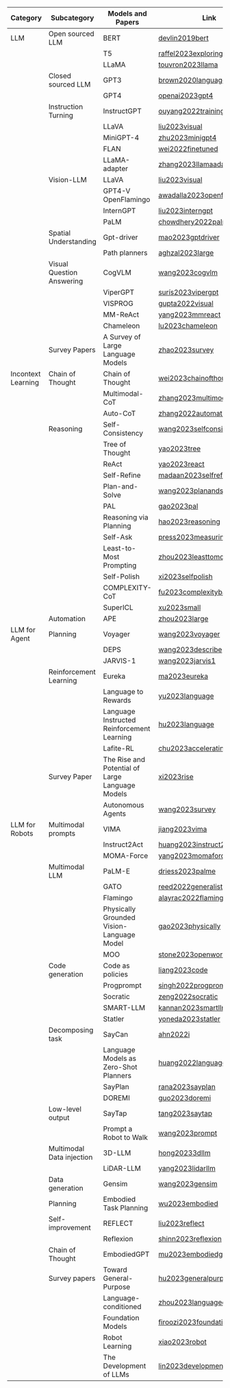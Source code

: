 

| Category            | Subcategory                   | Models and Papers                                                  | Link                                                      |
|----------------------|-------------------------------|--------------------------------------------------------------------|-----------------------------------------------------------|
|  LLM               | Open sourced LLM             | BERT                                                               | [devlin2019bert](https://arxiv.org/abs/1810.04805)        |
|                      |                               | T5                                                                 | [raffel2023exploring](https://arxiv.org/abs/1910.10683)   |
|                      |                               | LLaMA                                                              | [touvron2023llama](https://arxiv.org/abs/2302.13971)      |
|                      |   Closed sourced LLM          | GPT3                                                               | [brown2020language](https://arxiv.org/abs/2005.14165)     |
|                      |                               | GPT4                                                               | [openai2023gpt4](https://arxiv.org/abs/2303.08774)        |
|                      | Instruction Turning            | InstructGPT                                                        | [ouyang2022training](https://arxiv.org/abs/2203.02155)   |
|                      |                               | LLaVA                                                              | [liu2023visual](https://arxiv.org/abs/2304.08485)         |
|                      |                               | MiniGPT-4                                                          | [zhu2023minigpt4](https://arxiv.org/abs/2304.10592)       |
|                      |                               | FLAN                                                               | [wei2022finetuned](https://arxiv.org/abs/2109.01652)      |
|                      |                               | LLaMA-adapter                                                      | [zhang2023llamaadapter](https://arxiv.org/abs/2303.16199) |
|                      | Vision-LLM                    | LLaVA                                                              | [liu2023visual](https://arxiv.org/abs/2304.08485)         |
|                      |                               | GPT4-V OpenFlamingo                                                | [awadalla2023openflamingo](https://arxiv.org/abs/2308.01390)|
|                      |                               | InternGPT                                                          | [liu2023interngpt](https://arxiv.org/abs/2305.05662)      |
|                      |                               | PaLM                                                               | [chowdhery2022palm](https://arxiv.org/abs/2204.02311)     |
|                      | Spatial Understanding         | Gpt-driver                                                         | [mao2023gptdriver](https://arxiv.org/abs/2310.01415)      |
|                      |                               | Path planners                                                      | [aghzal2023large](https://arxiv.org/abs/2310.03249)       |
|                      | Visual Question Answering     | CogVLM                                                             | [wang2023cogvlm](https://arxiv.org/abs/2311.03079)        |
|                      |                               | ViperGPT                                                           | [surís2023vipergpt](https://arxiv.org/abs/2303.08128)     |
|                      |                               | VISPROG                                                            | [gupta2022visual](https://arxiv.org/abs/2211.11559)       |
|                      |                               | MM-ReAct                                                           | [yang2023mmreact](https://arxiv.org/abs/2303.11381)       |
|                      |                               | Chameleon                                                          | [lu2023chameleon](https://arxiv.org/abs/2304.09842)       |
|                      | Survey Papers                 | A Survey of Large Language Models                                  | [zhao2023survey](https://arxiv.org/abs/2303.18223)        |
| Incontext Learning   | Chain of Thought              | Chain of Thought                                                   | [wei2023chainofthought](https://arxiv.org/abs/2201.11903) |
|                      |                               | Multimodal-CoT                                                     | [zhang2023multimodal](https://arxiv.org/abs/2302.00923)   |
|                      |                               | Auto-CoT                                                           | [zhang2022automatic](https://arxiv.org/abs/2210.03493)    |
|                      | Reasoning                     | Self-Consistency                                                   | [wang2023selfconsistency](https://arxiv.org/abs/2203.11171)|
|                      |                               | Tree of Thought                                                    | [yao2023tree](https://arxiv.org/abs/2305.10601)           |
|                      |                               | ReAct                                                              | [yao2023react](https://arxiv.org/abs/2303.11366)          |
|                      |                               | Self-Refine                                                        | [madaan2023selfrefine](https://arxiv.org/abs/2303.17651)  |
|                      |                               | Plan-and-Solve                                                     | [wang2023planandsolve](https://arxiv.org/abs/2305.04091)  |
|                      |                               | PAL                                                                | [gao2023pal](https://arxiv.org/abs/2211.10435)            |
|                      |                               | Reasoning via Planning                                             | [hao2023reasoning](https://arxiv.org/abs/2305.14992)      |
|                      |                               | Self-Ask                                                           | [press2023measuring](https://arxiv.org/abs/2210.03350)    |
|                      |                               | Least-to-Most Prompting                                            | [zhou2023leasttomost](https://arxiv.org/abs/2205.10625)   |
|                      |                               | Self-Polish                                                        | [xi2023selfpolish](https://arxiv.org/abs/2305.14497)      |
|                      |                               | COMPLEXITY-CoT                                                     | [fu2023complexitybased](https://arxiv.org/abs/2210.00720) |
|                      |                               | SuperICL                                                           | [xu2023small](https://arxiv.org/abs/2305.08848)           |
|                      | Automation                    | APE                                                                | [zhou2023large](https://arxiv.org/abs/2211.01910)         |
| LLM for Agent        | Planning                      | Voyager                                                            | [wang2023voyager](https://arxiv.org/abs/2305.16291)       |
|                      |                               | DEPS                                                               | [wang2023describe](https://arxiv.org/abs/2302.01560)      |
|                      |                               | JARVIS-1                                                           | [wang2023jarvis1](https://arxiv.org/abs/2311.05997)       |
|                      | Reinforcement Learning        | Eureka                                                             | [ma2023eureka](https://arxiv.org/abs/2310.12931)          |
|                      |                               | Language to Rewards                                                | [yu2023language](https://arxiv.org/abs/2306.08647)        |
|                      |                               | Language Instructed Reinforcement Learning                         | [hu2023language](https://arxiv.org/abs/2304.07297)        |
|                      |                               | Lafite-RL                                                          | [chu2023accelerating](https://arxiv.org/abs/2311.02379)   |
|                      | Survey Paper                  | The Rise and Potential of Large Language Models                    | [xi2023rise](https://arxiv.org/abs/2309.07864)            |
|                      |                               | Autonomous Agents                                                  | [wang2023survey](https://arxiv.org/abs/2308.11432)        |
|  LLM for Robots                 | Multimodal prompts             | VIMA                                                      | [jiang2023vima](https://arxiv.org/abs/2210.03094)          |
|                                |                                | Instruct2Act                                         | [huang2023instruct2act](https://arxiv.org/abs/2305.11176)  |
|                                |                                | MOMA-Force                                                | [yang2023momaforce](https://arxiv.org/abs/2308.03624)      |
|                                | Multimodal LLM                 | PaLM-E                                                    | [driess2023palme](https://arxiv.org/abs/2303.03378)        |
|                                |                                | GATO                                                      | [reed2022generalist](https://arxiv.org/abs/2205.06175)     |
|                                |                                | Flamingo                                                  | [alayrac2022flamingo](https://arxiv.org/abs/2204.14198)    |
|                                |                                | Physically Grounded Vision-Language Model                | [gao2023physically](https://arxiv.org/abs/2309.02561)      |
|                                |                                | MOO                                                       | [stone2023openworld](https://arxiv.org/abs/2303.00905)     |
|                                | Code generation                | Code as policies                                          | [liang2023code](https://arxiv.org/abs/2209.07753)          |
|                                |                                | Progprompt                                                | [singh2022progprompt](https://arxiv.org/abs/2209.11302)    |
|                                |                                | Socratic                                                  | [zeng2022socratic](https://arxiv.org/abs/2204.00598)       |
|                                |                                | SMART-LLM                                                 | [kannan2023smartllm](https://arxiv.org/abs/2309.10062)     |
|                                |                                | Statler                                                   | [yoneda2023statler](https://arxiv.org/abs/2306.17840)      |
|                                | Decomposing task               | SayCan                                                    | [ahn2022i](https://arxiv.org/abs/2204.01691)               |
|                                |                                | Language Models as Zero-Shot Planners                     | [huang2022language](https://arxiv.org/abs/2201.07207)      |
|                                |                                | SayPlan                                                   | [rana2023sayplan](https://arxiv.org/abs/2307.06135)        |
|                                |                                | DOREMI                                                    | [guo2023doremi](https://arxiv.org/abs/2307.00329)          |
|                                | Low-level output               | SayTap                                                    | [tang2023saytap](https://arxiv.org/abs/2306.07580)         |
|                                |                                | Prompt a Robot to Walk                                    | [wang2023prompt](https://arxiv.org/abs/2309.09969)         |
|                                | Multimodal Data injection      | 3D-LLM                                                    | [hong20233dllm](https://arxiv.org/abs/2307.12981)          |
|                                |                                | LiDAR-LLM                                                 | [yang2023lidarllm](https://arxiv.org/abs/2312.14074)       |
|                                | Data generation                | Gensim                                                    | [wang2023gensim](https://arxiv.org/abs/2310.01361)         |
|                                | Planning                       | Embodied Task Planning                                    | [wu2023embodied](https://arxiv.org/abs/2307.01848)         |
|                                | Self-improvement               | REFLECT                                                   | [liu2023reflect](https://arxiv.org/abs/2306.15724)         |
|                                |                                | Reflexion                                                 | [shinn2023reflexion](https://arxiv.org/abs/2303.11366)     |
|                                | Chain of Thought               | EmbodiedGPT                                               | [mu2023embodiedgpt](https://arxiv.org/abs/2305.15021)      |
|                                | Survey papers                  | Toward General-Purpose                                    | [hu2023generalpurpose](https://arxiv.org/abs/2312.08782)   |
|                                |                                | Language-conditioned                               | [zhou2023languageconditioned](https://arxiv.org/abs/2312.10807)|
|                                |                                | Foundation Models                                  | [firoozi2023foundation](https://arxiv.org/abs/2312.07843)  |
|                                |                                | Robot Learning                                            | [xiao2023robot](https://arxiv.org/abs/2311.14379)          |
|                                |                                | The Development of LLMs                                   | [lin2023development](https://arxiv.org/abs/2311.00530)     |
